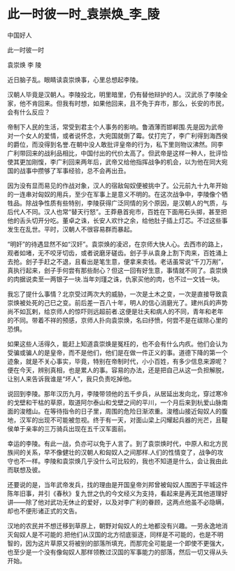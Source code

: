 # 此一时彼一时_袁崇焕_李_陵

中国好人

此一时彼一时

袁崇焕 李 陵

近日脑子乱。眼睛读袁崇焕事，心里总想起李陵。

汉朝人毕竟是汉朝人。李陵投北，明里暗里，仍有替他辩护的人。汉武杀了李陵全家，他不肯回来。但我有时想，如果他回来，且不免于弃市，那么，长安的市民，会有什么反应？

帝制下人民的生活，常受到君主个人事务的影响。鲁酒薄而邯郸围.先是因为武帝对一个女人的爱情，或者说怀念，大宛国就倒了霉。仗打完了，李广利得到海西侯的爵位，而没得到名誉.在朝中没人敢批评皇帝的行为，私下里则物议沸然。同李广利带回来的战利品相比，中国付出的代价太高了。但武帝是这样一种人，批评恰使其更加刚愎，李广利回来两年后，武帝又给他指挥战争的机会，以为他在同大宛国的战事中攒够了军事经验，总不会再出丑。

因为没有显而易见的作战对象，汉人的宿敌匈奴便被挑中了。公元前九十九年开始的一连串对匈奴的用兵，至少在军事上是意义不明的。在这次战争中，李陵像个牺牲品。除战争性质有些特别，李陵获得广泛同情的另个原因，是汉朝人的气质，与后代人不同。汉人也常“替天行怒”。王莽悬首宛市，百姓在下面用石头掷，甚至把他的舌头切开分吃。董卓之诛，长安人欢忭之余，给他肚子插上灯芯。不过这些事发生在乱世。平时，汉朝人不很容易群而暴起。

“明奸”的待遇显然不如“汉奸”。袁崇焕的凌迟，在京师大快人心。去西市的路上，观者如堵，无不咬牙切齿，或者说磨牙磋齿。刽子手从袁身上割下肉来，百姓涌上去抢。刽子手赶之不退，且看出是笔生意，便拿来卖钱。老话虽常说“千刀万剐”，真执行起来，刽子手何尝有那些耐心？但这一回有好生意，事情就不同了。袁崇焕的肉据说卖至一两银子一块.当年刘瑾之诛，仇家买他的肉，也不过一文钱一块。

我忘了提什么事情？北京受过两次大的威胁，一次是土木之变，一次是直接导致袁崇焕被处死的己巳之变。前后差一百八十年，明人的信心消磨光了。建州兵的声势尚不如瓦剌，给京师人的惊吓则远超前者.这便是壮夫和病人的不同，青年和老年的不同。带着不祥的预感，京师人扑向袁崇焕，名曰纾愤，何尝不是在祓除心里的恐惧。

如果这些人活得久，能赶上知道袁崇焕是冤枉的，也不会有什么内疚。他们会认为受骗或骗人的是皇帝，而不是他们，他们是在做一件正义的事。道德下降的第一个迹象，就是不关心事实，毕竟，特别在帝制时代，小小百姓，有多少信息来源呢？便在今天，辨别真相，也是累人的事。容易的办法，还是把自己从这一负担解脱，让别人来告诉我谁是“坏人”，我只负责吃掉他。

说回到李陵。那年汉历九月，李陵带领他的五千步兵，从居延出发向北，穿过寒冷的戈壁和干枯的草原，取道阿尔泰山和戈壁之间的平川，一个月后来到杭爱山脉南面的浚稽山。在等待指令的日子里，周围的危险日渐浓重。浚稽山接近匈奴人的腹地，汉军的出现不可能被忽视。终于有一天，对面山梁上闪耀起兵器的光芒，且鞮侯单于亲率的三万骑兵出现在五千汉军面前。

幸运的李陵。有此一战，负亦可以免于人言了。到了袁崇焕时代，中原人和北方民族间的关系，早不像健壮的汉朝人和匈奴人之间那样.人们的性情变了，战争的攻守也不一样。李陵和袁崇焕几乎没什么可比较的，我也不知道是什么，会让我由此而联想及彼。

还要说的是，当年武帝发兵，找的理由是开国皇帝刘邦曾被匈奴人围困于平城这件陈年旧事，并引《春秋》复九世之仇的今文经义为支持，看起来是再无其他道理好讲——除了他对武功无休止的爱好，以及对李广利的眷顾，这两点他虽不必隐瞒，却也不便形诸正式的文告。

汉地的农民并不想迁移到草原上，朝野对匈奴人的土地都没有兴趣。一劳永逸地消灭匈奴人是不可能的.把他们从汉国的北方彻底驱逐，同样是不可能的，也是不明智的，因为这片草原又将被别的部落所填充，而那完全可能是一个即使不更强大，也至少是一个没有像匈奴人那样领教过汉国的军事能力的部落，然后一切又得从头开始。